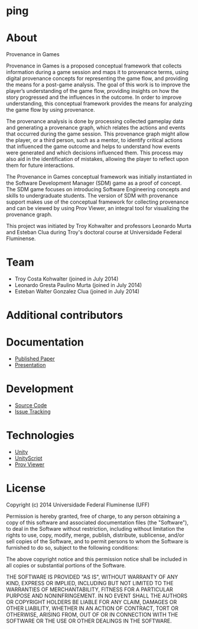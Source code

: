 ping
====
# About
Provenance in Games

Provenance in Games is a proposed conceptual framework that collects information during a game session and maps it to provenance terms, using digital provenance concepts for representing the game flow, and providing the means for a post-game analysis. The goal of this work is to improve the player’s understanding of the game flow, providing insights on how the story progressed and the influences in the outcome. In order to improve understanding, this conceptual framework provides the means for analyzing the game flow by using provenance.

The provenance analysis is done by processing collected gameplay data and generating a provenance graph, which relates the actions and events that occurred during the game session. This provenance graph might allow the player, or a third person, such as a mentor, to identify critical actions that influenced the game outcome and helps to understand how events were generated and which decisions influenced them. This process may also aid in the identification of mistakes, allowing the player to reflect upon them for future interactions.

The Provenance in Games conceptual framework was initially instantiated in the Software Development Manager (SDM) game as a proof of concept. The SDM game focuses on introducing Software Engineering concepts and skills to undergraduate students. The version of SDM with provenance support makes use of the conceptual framework for collecting provenance and can be viewed by using Prov Viewer, an integral tool for visualizing the provenance graph.

This project was initiated by Troy Kohwalter and professors Leonardo Murta and Esteban Clua during Troy's doctoral course at Universidade Federal Fluminense.

# Team

* Troy Costa Kohwalter (joined in July 2014)
* Leonardo Gresta Paulino Murta (joined in July 2014)
* Esteban Walter Gonzalez Clua (joined in July 2014)

# Additional contributors

# Documentation

* [Published Paper](https://www.researchgate.net/profile/Troy_Kohwalter)
* [Presentation](https://drive.google.com/file/d/1iwdYhujuxTWM8Lv3DEj7tHlyv3guJ1BF/view?usp=sharing)

# Development

* [Source Code](https://github.com/gems-uff/ping)
* [Issue Tracking](https://github.com/gems-uff/ping/issues)

# Technologies

* [Unity](https://unity3d.com/)
* [UnityScript](http://wiki.unity3d.com/index.php/UnityScript_versus_JavaScript)
* [Prov Viewer](https://github.com/gems-uff/prov-viewer)


# License

Copyright (c) 2014 Universidade Federal Fluminense (UFF)  
  
Permission is hereby granted, free of charge, to any person obtaining a copy
of this software and associated documentation files (the "Software"), to deal
in the Software without restriction, including without limitation the rights
to use, copy, modify, merge, publish, distribute, sublicense, and/or sell
copies of the Software, and to permit persons to whom the Software is
furnished to do so, subject to the following conditions:  
  
The above copyright notice and this permission notice shall be included in
all copies or substantial portions of the Software.  
  
THE SOFTWARE IS PROVIDED "AS IS", WITHOUT WARRANTY OF ANY KIND, EXPRESS OR
IMPLIED, INCLUDING BUT NOT LIMITED TO THE WARRANTIES OF MERCHANTABILITY,
FITNESS FOR A PARTICULAR PURPOSE AND NONINFRINGEMENT. IN NO EVENT SHALL THE
AUTHORS OR COPYRIGHT HOLDERS BE LIABLE FOR ANY CLAIM, DAMAGES OR OTHER
LIABILITY, WHETHER IN AN ACTION OF CONTRACT, TORT OR OTHERWISE, ARISING FROM,
OUT OF OR IN CONNECTION WITH THE SOFTWARE OR THE USE OR OTHER DEALINGS IN
THE SOFTWARE.
